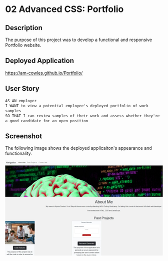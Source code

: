 # 02 Advanced CSS: Portfolio

## Description

The purpose of this project was to develop a functional and responsive Portfolio website.

## Deployed Application

https://am-cowles.github.io/Portfolio/

## User Story

```
AS AN employer
I WANT to view a potential employee's deployed portfolio of work samples
SO THAT I can review samples of their work and assess whether they're a good candidate for an open position
```

## Screenshot

The following image shows the deployed applicaiton's appearance and functionality.

![The Portfolio homepage displays a functional navbar, cards and a contact me form.](images/portfolio-site.jpg)